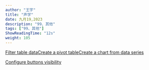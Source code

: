 ```yaml
---
author: "王宇"
title: "声学"
date: 九月19,2023
description: "99、其他"
tags: ["99、其他"]
ShowReadingTime: "12s"
weight: 105
---
```

[Filter table data](#)[Create a pivot table](#)[Create a chart from data series](#)

[Configure buttons visibility](/users/tfac-settings.action)